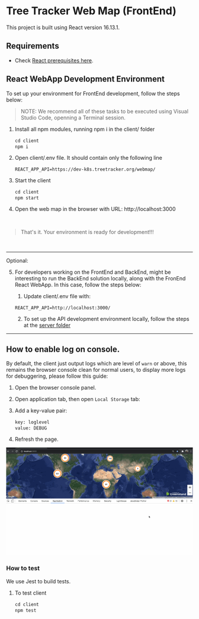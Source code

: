 
# Tree Tracker Web Map (FrontEnd)

This project is built using React version 16.13.1.

## Requirements

* Check [React prerequisites here](https://reactjs.org/tutorial/tutorial.html#prerequisites).


## React WebApp Development Environment  

To set up your environment for FrontEnd development, follow the steps below:

> NOTE: We recommend all of these tasks to be executed using Visual Studio Code, openning a Terminal session.

1. Install all npm modules, running npm i in the client/ folder

    ```
    cd client
    npm i
    ```

2. Open client/.env file.  It should contain only the following line

    ```
    REACT_APP_API=https://dev-k8s.treetracker.org/webmap/
    ```
3. Start the client
    ```
    cd client
    npm start
    ```
4. Open the web map in the browser with URL: http://localhost:3000  

<br>  

> That's it. Your environment is ready for development!!!  

<br>  


---

Optional:

5. For developers working on the FrontEnd and BackEnd, might be interesting to run the BackEnd solution locally, along with the FronEnd React WebApp. In this case, follow the steps below:

    1. Update client/.env file with: 
    ```
    REACT_APP_API=http://localhost:3000/
    ```

    2. To set up the API development environment locally, follow the steps at the [server folder](./server)


---


## How to enable log on console.

By default, the client just output logs which are level of `warn` or above, this remains the browser console clean for normal users, to display more logs for debuggering, please follow this guide:

1. Open the browser console panel.

2. Open application tab, then open `Local Storage` tab:

3. Add a key-value pair:
    ```
    key: loglevel
    value: DEBUG
    ```
4. Refresh the page.

![demo for set log](./log-demo.gif)


### How to test

We use Jest to build tests.

1. To test client
    ```
    cd client
    npm test
    ```
